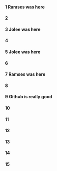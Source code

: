 #### 1 Ramses was here
#### 2
#### 3 Jolee was here
#### 4
#### 5 Jolee was here
#### 6
#### 7 Ramses was here
#### 8
#### 9 Github is really good
#### 10
#### 11
#### 12
#### 13
#### 14
#### 15
